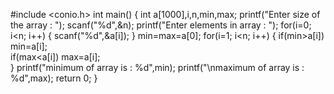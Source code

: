  #include <conio.h>
 int main()
{
    int a[1000],i,n,min,max;
   printf("Enter size of the array : ");
    scanf("%d",&n);
   printf("Enter elements in array : ");
    for(i=0; i<n; i++)
    {
        scanf("%d",&a[i]);
    }
     min=max=a[0];
    for(i=1; i<n; i++)
    {
         if(min>a[i])
		  min=a[i];   
		   if(max<a[i])
		    max=a[i];       
    }
     printf("minimum of array is : %d",min);
          printf("\nmaximum of array is : %d",max);
     return 0;
}
